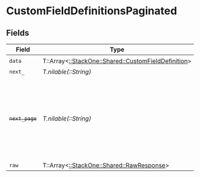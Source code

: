 # CustomFieldDefinitionsPaginated


## Fields

| Field                                                                                                                   | Type                                                                                                                    | Required                                                                                                                | Description                                                                                                             |
| ----------------------------------------------------------------------------------------------------------------------- | ----------------------------------------------------------------------------------------------------------------------- | ----------------------------------------------------------------------------------------------------------------------- | ----------------------------------------------------------------------------------------------------------------------- |
| `data`                                                                                                                  | T::Array<[::StackOne::Shared::CustomFieldDefinition](../../models/shared/customfielddefinition.md)>                     | :heavy_check_mark:                                                                                                      | N/A                                                                                                                     |
| `next_`                                                                                                                 | *T.nilable(::String)*                                                                                                   | :heavy_minus_sign:                                                                                                      | N/A                                                                                                                     |
| ~~`next_page`~~                                                                                                         | *T.nilable(::String)*                                                                                                   | :heavy_minus_sign:                                                                                                      | : warning: ** DEPRECATED **: This will be removed in a future release, please migrate away from it as soon as possible. |
| `raw`                                                                                                                   | T::Array<[::StackOne::Shared::RawResponse](../../models/shared/rawresponse.md)>                                         | :heavy_minus_sign:                                                                                                      | N/A                                                                                                                     |